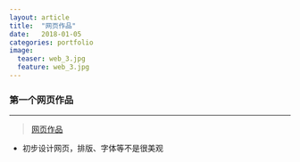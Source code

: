 ```yaml
---
layout: article
title:  "网页作品"
date:   2018-01-05
categories: portfolio
image:
  teaser: web_3.jpg
  feature: web_3.jpg
---
```

### 第一个网页作品

---
> [网页作品](https://kristina579.github.io/portfolio/website_1)
- 初步设计网页，排版、字体等不是很美观
